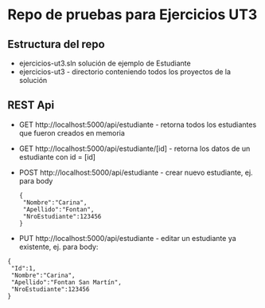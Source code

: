# Repo de pruebas para Ejercicios UT3

## Estructura del repo
  - ejercicios-ut3.sln solución de ejemplo de Estudiante
  - ejercicios-ut3 - directorio conteniendo todos los proyectos de la solución


## REST Api

- GET http://localhost:5000/api/estudiante - retorna todos los estudiantes que fueron creados en memoria
- GET http://localhost:5000/api/estudiante/[id] - retorna los datos de un estudiante con id = [id]
- POST http://localhost:5000/api/estudiante - crear nuevo estudiante, ej. para body
  
  ```
  {
   "Nombre":"Carina",
   "Apellido":"Fontan",
   "NroEstudiante":123456
  }
  ```
 - PUT http://localhost:5000/api/estudiante - editar un estudiante ya existente, ej. para body:
  
  ```
  {
   "Id":1,
   "Nombre":"Carina",
   "Apellido":"Fontan San Martín",
   "NroEstudiante":123456
  }
  ```

